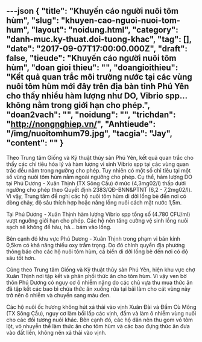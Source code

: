 ---json
{
    "title": "Khuyến cáo người nuôi tôm hùm",
    "slug": "khuyen-cao-nguoi-nuoi-tom-hum",
    "layout": "noidung.html",
    "category": "danh-muc.ky-thuat.doi-tuong-khac",
    "tag": [],
    "date": "2017-09-07T17:00:00.000Z",
    "draft": false,
    "tieude": "Khuyến cáo người nuôi tôm hùm",
    "doan gioi thieu": "",
    "doangioithieu": "Kết quả quan trắc môi trường nước tại các vùng nuôi tôm hùm mới đây trên địa bàn tỉnh Phú Yên cho thấy nhiều hàm lượng như DO, Vibrio spp… không nằm trong giới hạn cho phép.",
    "doan2vach": "",
    "noidung": "",
    "trichdan": "http://nongnghiep.vn/",
    "Anhtieude": "/img/nuoitomhum79.jpg",
    "tacgia": "Jay",
    "__content__": ""
}
---
<p><span style="font-size:14px">Theo Trung t&acirc;m Giống v&agrave; Kỹ thuật thủy sản Ph&uacute; Y&ecirc;n, kết quả quan trắc cho thấy c&aacute;c chỉ ti&ecirc;u h&oacute;a l&yacute; v&agrave; h&agrave;m lượng vi sinh Vibrio spp tại c&aacute;c v&ugrave;ng quan trắc đều nằm trong ngưỡng cho ph&eacute;p. Tuy nhi&ecirc;n c&oacute; một số chỉ ti&ecirc;u tại một số v&ugrave;ng nu&ocirc;i t&ocirc;m h&ugrave;m nằm ngo&agrave;i ngưỡng cho ph&eacute;p. Cụ thể, h&agrave;m lượng DO tại Ph&uacute; Dương - Xu&acirc;n Thịnh (TX S&ocirc;ng Cầu) ở mức (4,3mg02/l) thấp dưới ngưỡng cho ph&eacute;p theo Quyết định 2383/QĐ-BNN&amp;PTNT (6,2 - 7,2mg02/l). V&igrave; vậy, Trung t&acirc;m đề nghị c&aacute;c hộ nu&ocirc;i t&ocirc;m h&ugrave;m di dời lồng b&egrave; đến nơi c&oacute; d&ograve;ng chảy, độ s&acirc;u th&iacute;ch hợp hoặc n&acirc;ng lồng nu&ocirc;i c&aacute;ch mặt nước 1,5m.</span></p>

<p><span style="font-size:14px">Tại Ph&uacute; Dương - Xu&acirc;n Thịnh h&agrave;m lượng Vibrio spp tổng số (4.780 CFU/ml) vượt ngưỡng giới hạn cho ph&eacute;p. C&aacute;c hộ n&ecirc;n tăng cường vệ sinh lồng nu&ocirc;i sạch sẽ kh&ocirc;ng để h&agrave;u, h&agrave;&hellip; b&aacute;m v&agrave;o lồng.</span></p>

<p><span style="font-size:14px">B&ecirc;n cạnh đ&oacute; khu vực Ph&uacute; Dương - Xu&acirc;n Thịnh trong phạm vi b&aacute;n k&iacute;nh 0,5km c&oacute; khả năng thiếu oxy trầm trọng. Do đ&oacute; ch&iacute;nh quyền địa phương th&ocirc;ng b&aacute;o cho c&aacute;c hộ nu&ocirc;i t&ocirc;m h&ugrave;m, c&aacute; biển di dời lồng b&egrave; đến nơi c&oacute; độ s&acirc;u tốt hơn.</span></p>

<p><span style="font-size:14px">Cũng theo Trung t&acirc;m Giống v&agrave; Kỹ thuật thủy sản Ph&uacute; Y&ecirc;n, hiện khu vực chợ Xu&acirc;n Thịnh nơi tập kết v&agrave; ph&acirc;n phối thức ăn cho t&ocirc;m h&ugrave;m. V&igrave; vậy ven bờ th&ocirc;n Ph&uacute; Dương c&oacute; nguy cơ &ocirc; nhiễm nặng do c&aacute;c chủ vựa thu mua thức ăn đ&atilde; tập kết c&aacute;c bao b&igrave; chứa thức ăn xuống rửa tại b&atilde;i l&agrave;m cho c&aacute;t v&ugrave;ng n&agrave;y trở n&ecirc;n &ocirc; nhiễm v&agrave; chuyển sang m&agrave;u đen.</span></p>

<p><span style="font-size:14px">C&aacute;c hộ nu&ocirc;i ốc hương kh&ocirc;ng h&uacute;t xả thải v&agrave;o vịnh Xu&acirc;n Đ&agrave;i v&agrave; Đầm C&ugrave; M&ocirc;ng (TX S&ocirc;ng Cầu), nguy cơ l&agrave;m bồi lấp c&aacute;c vịnh, đầm v&agrave; l&agrave;m &ocirc; nhiễm v&ugrave;ng nu&ocirc;i cho c&aacute;c đối tương nu&ocirc;i kh&aacute;c. B&ecirc;n cạnh đ&oacute;, c&aacute;c hộ d&acirc;n n&ecirc;n thu gom vỏ t&ocirc;m lột, vỏ nhuyễn thể l&agrave;m thức ăn cho t&ocirc;m h&ugrave;m v&agrave; c&aacute;c bao đựng thức ăn đưa v&agrave;o đất liền, kh&ocirc;ng n&ecirc;n xả thải v&agrave;o vịnh.</span></p>
